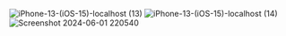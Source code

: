 ![iPhone-13-(iOS-15)-localhost (13)](https://github.com/galindoptbr/lava-rapido-project/assets/112688705/34c6eb40-cd4f-4116-b112-ad8878e70feb)
![iPhone-13-(iOS-15)-localhost (14)](https://github.com/galindoptbr/lava-rapido-project/assets/112688705/8c4945bb-fafc-4270-aac8-1ed238a4e75b)
![Screenshot 2024-06-01 220540](https://github.com/galindoptbr/lava-rapido-project/assets/112688705/7f83349d-d644-4e23-a58a-74f89eb46d1a)
